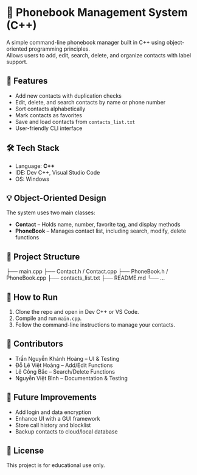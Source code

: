 # 📱 Phonebook Management System (C++)

A simple command-line phonebook manager built in C++ using object-oriented programming principles.  
Allows users to add, edit, search, delete, and organize contacts with label support.

## 🎯 Features
- Add new contacts with duplication checks
- Edit, delete, and search contacts by name or phone number
- Sort contacts alphabetically
- Mark contacts as favorites
- Save and load contacts from `contacts_list.txt`
- User-friendly CLI interface

## 🛠 Tech Stack
- Language: **C++**
- IDE: Dev C++, Visual Studio Code
- OS: Windows

## 💡 Object-Oriented Design
The system uses two main classes:
- **Contact** – Holds name, number, favorite tag, and display methods
- **PhoneBook** – Manages contact list, including search, modify, delete functions

## 📂 Project Structure
├── main.cpp
├── Contact.h / Contact.cpp
├── PhoneBook.h / PhoneBook.cpp
├── contacts_list.txt
├── README.md
└── ...

## 🚀 How to Run
1. Clone the repo and open in Dev C++ or VS Code.
2. Compile and run `main.cpp`.
3. Follow the command-line instructions to manage your contacts.

## 👤 Contributors
- Trần Nguyễn Khánh Hoàng – UI & Testing  
- Đỗ Lê Việt Hoàng – Add/Edit Functions  
- Lê Công Bắc – Search/Delete Functions  
- Nguyễn Việt Bình – Documentation & Testing

## 📌 Future Improvements
- Add login and data encryption  
- Enhance UI with a GUI framework  
- Store call history and blocklist  
- Backup contacts to cloud/local database

## 📄 License
This project is for educational use only.
